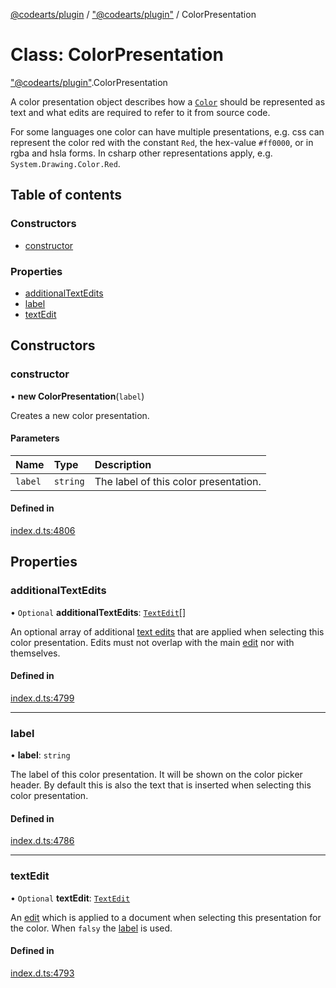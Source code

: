 [@codearts/plugin](../README.md) / ["@codearts/plugin"](../modules/_codearts_plugin_.md) / ColorPresentation

# Class: ColorPresentation

["@codearts/plugin"](../modules/_codearts_plugin_.md).ColorPresentation

A color presentation object describes how a [`Color`](codearts_plugin_.Color.md) should be represented as text and what
edits are required to refer to it from source code.

For some languages one color can have multiple presentations, e.g. css can represent the color red with
the constant `Red`, the hex-value `#ff0000`, or in rgba and hsla forms. In csharp other representations
apply, e.g. `System.Drawing.Color.Red`.

## Table of contents

### Constructors

- [constructor](codearts_plugin_.ColorPresentation.md#constructor)

### Properties

- [additionalTextEdits](codearts_plugin_.ColorPresentation.md#additionaltextedits)
- [label](codearts_plugin_.ColorPresentation.md#label)
- [textEdit](codearts_plugin_.ColorPresentation.md#textedit)

## Constructors

### constructor

• **new ColorPresentation**(`label`)

Creates a new color presentation.

#### Parameters

| Name | Type | Description |
| :------ | :------ | :------ |
| `label` | `string` | The label of this color presentation. |

#### Defined in

[index.d.ts:4806](https://github.com/huaweicloud/cloudide-plugin-api/blob/a055dd0/index.d.ts#L4806)

## Properties

### additionalTextEdits

• `Optional` **additionalTextEdits**: [`TextEdit`](codearts_plugin_.TextEdit.md)[]

An optional array of additional [text edits](codearts_plugin_.TextEdit.md) that are applied when
selecting this color presentation. Edits must not overlap with the main [edit](codearts_plugin_.ColorPresentation.md#textedit) nor with themselves.

#### Defined in

[index.d.ts:4799](https://github.com/huaweicloud/cloudide-plugin-api/blob/a055dd0/index.d.ts#L4799)

___

### label

• **label**: `string`

The label of this color presentation. It will be shown on the color
picker header. By default this is also the text that is inserted when selecting
this color presentation.

#### Defined in

[index.d.ts:4786](https://github.com/huaweicloud/cloudide-plugin-api/blob/a055dd0/index.d.ts#L4786)

___

### textEdit

• `Optional` **textEdit**: [`TextEdit`](codearts_plugin_.TextEdit.md)

An [edit](codearts_plugin_.TextEdit.md) which is applied to a document when selecting
this presentation for the color.  When `falsy` the [label](codearts_plugin_.ColorPresentation.md#label)
is used.

#### Defined in

[index.d.ts:4793](https://github.com/huaweicloud/cloudide-plugin-api/blob/a055dd0/index.d.ts#L4793)
